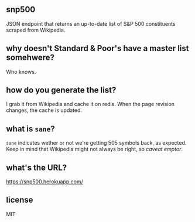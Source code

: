 ## snp500
JSON endpoint that returns an up-to-date list of S&amp;P 500 constituents scraped from Wikipedia.

## why doesn't Standard & Poor's have a master list somehwere?
Who knows.

## how do you generate the list?
I grab it from Wikipedia and cache it on redis. When the page revision changes, the cache is updated.

## what is `sane`?
`sane` indicates wether or not we're getting 505 symbols back, as expected. Keep in mind that Wikipedia might not always be right, so *caveat emptor*.

## what's the URL?
https://snp500.herokuapp.com/

## license
MIT
